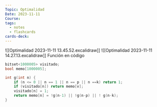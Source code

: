 ```yaml
---
Topic: Optimalidad
Date: 2023-11-11
Course: 
tags:
  - notes
  - flashcards
cards-deck:
---
```

![[Optimalidad 2023-11-11 13.45.52.excalidraw]]
![[Optimalidad 2023-11-11 14.27.13.excalidraw]]
Función en código
```C
bitset<1000005> visitado;
bool memo[1000005];

int g(int n) {
	if (n <= 0 || n == 1 || n == p || n ==k) return 1;
	if (visitado[n]) return memo[v];
	visitado[n] = 1;
	return memo[n] = !g(n-1) || !g(n-p) || ! g(n-k);
}
```

